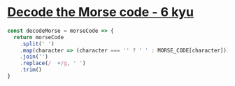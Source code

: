 # [Decode the Morse code - 6 kyu](https://www.codewars.com/kata/54b724efac3d5402db00065e)

```javascript
const decodeMorse = morseCode => {
  return morseCode
    .split(' ')
    .map(character => (character === '' ? ' ' : MORSE_CODE[character]))
    .join('')
    .replace(/  +/g, ' ')
    .trim()
}
```
